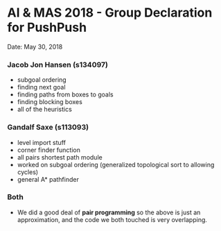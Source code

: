 # AI & MAS 2018 - Group Declaration for PushPush

Date: May 30, 2018



### Jacob Jon Hansen (s134097)

* subgoal ordering
* finding next goal
* finding paths from boxes to goals
* finding blocking boxes
* all of the heuristics

### Gandalf Saxe (s113093)

* level import stuff
* corner finder function
* all pairs shortest path module
* worked on subgoal ordering (generalized topological sort to allowing cycles)
* general A* pathfinder



### Both

* We did a good deal of **pair programming** so the above is just an approximation, and the code we both touched is very overlapping.





 